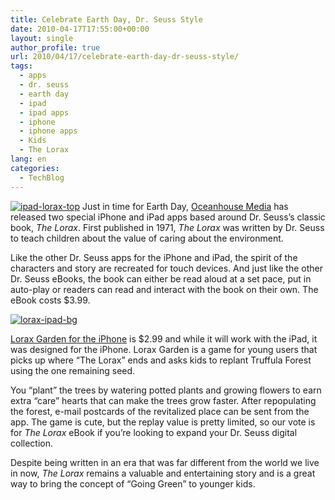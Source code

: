 ```yaml
---
title: Celebrate Earth Day, Dr. Seuss Style
date: 2010-04-17T17:55:00+00:00
layout: single
author_profile: true
url: 2010/04/17/celebrate-earth-day-dr-seuss-style/
tags:
  - apps
  - dr. seuss
  - earth day
  - ipad
  - ipad apps
  - iphone
  - iphone apps
  - Kids
  - The Lorax
lang: en
categories: 
  - TechBlog
---
```

[![ipad-lorax-top](http://lh5.ggpht.com/_vaUVXcmC3OI/S8nvD6qU3mI/AAAAAAAAB_k/G-p647uVLY4/ipad-lorax-top_thumb%5B2%5D.jpg?imgmax=800 "ipad-lorax-top")](http://lh4.ggpht.com/_vaUVXcmC3OI/S8nvB6_zGiI/AAAAAAAAB_g/BL_NzFWJliI/s1600-h/ipad-lorax-top%5B4%5D.jpg) Just in time for Earth Day, [Oceanhouse Media](http://www.oceanhousemedia.com/products/drseuss/) has released two special iPhone and iPad apps based around Dr. Seuss’s classic book, _The Lorax_. First published in 1971, _The Lorax_ was written by Dr. Seuss to teach children about the value of caring about the environment.

Like the other Dr. Seuss apps for the iPhone and iPad, the spirit of the characters and story are recreated for touch devices. And just like the other Dr. Seuss eBooks, the book can either be read aloud at a set pace, put in auto-play or readers can read and interact with the book on their own. The eBook costs $3.99.

[![lorax-ipad-bg](http://lh4.ggpht.com/_vaUVXcmC3OI/S8nvJN9KMkI/AAAAAAAAB_s/_-4ZcytYoo8/lorax-ipad-bg_thumb%5B2%5D.jpg?imgmax=800 "lorax-ipad-bg")](http://lh6.ggpht.com/_vaUVXcmC3OI/S8nvGuwG4VI/AAAAAAAAB_o/4Z6NsQZi7gE/s1600-h/lorax-ipad-bg%5B4%5D.jpg) </p> 

[Lorax Garden for the iPhone](http://itunes.apple.com/us/app/lorax-garden/id366510234?mt=8) is $2.99 and while it will work with the iPad, it was designed for the iPhone. Lorax Garden is a game for young users that picks up where “The Lorax” ends and asks kids to replant Truffula Forest using the one remaining seed. 

You “plant” the trees by watering potted plants and growing flowers to earn extra “care” hearts that can make the trees grow faster. After repopulating the forest, e-mail postcards of the revitalized place can be sent from the app. The game is cute, but the replay value is pretty limited, so our vote is for _The Lorax_ eBook if you’re looking to expand your Dr. Seuss digital collection. 

Despite being written in an era that was far different from the world we live in now, _The Lorax_ remains a valuable and entertaining story and is a great way to bring the concept of “Going Green” to younger kids.